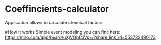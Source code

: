 # Coeffincients-calculator
Application allows to calculate chemical factors

#How it works
Simple event modeling you can find here:
https://miro.com/app/board/uXjVOpf4iVs=/?share_link_id=553732490173

